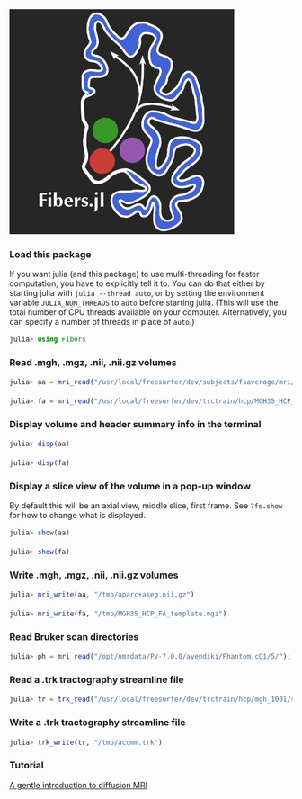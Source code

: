 <img src="docs/fibers-logo-dark.png" width=400>

### Load this package

If you want julia (and this package) to use multi-threading for faster computation, you have to explicitly tell it to. You can do that either by starting julia  with ```julia --thread auto```, or by setting the environment variable ```JULIA_NUM_THREADS``` to ```auto``` before starting julia. (This will use the total number of CPU threads available on your computer. Alternatively, you can specify a number of threads in place of ```auto```.)

```julia
julia> using Fibers
```

### Read .mgh, .mgz, .nii, .nii.gz volumes

```julia
julia> aa = mri_read("/usr/local/freesurfer/dev/subjects/fsaverage/mri/aparc+aseg.mgz");

julia> fa = mri_read("/usr/local/freesurfer/dev/trctrain/hcp/MGH35_HCP_FA_template.nii.gz");
```

### Display volume and header summary info in the terminal

```julia
julia> disp(aa)

julia> disp(fa)
```

### Display a slice view of the volume in a pop-up window

By default this will be an axial view, middle slice, first frame. See ```?fs.show``` for how to change what is displayed.

```julia
julia> show(aa)

julia> show(fa)
```

### Write .mgh, .mgz, .nii, .nii.gz volumes

```julia
julia> mri_write(aa, "/tmp/aparc+aseg.nii.gz")

julia> mri_write(fa, "/tmp/MGH35_HCP_FA_template.mgz")
```

### Read Bruker scan directories

```julia
julia> ph = mri_read("/opt/nmrdata/PV-7.0.0/ayendiki/Phantom.cO1/5/");
```

### Read a .trk tractography streamline file

```julia
julia> tr = trk_read("/usr/local/freesurfer/dev/trctrain/hcp/mgh_1001/syn/acomm.bbr.prep.trk");
```

### Write a .trk tractography streamline file

```julia
julia> trk_write(tr, "/tmp/acomm.trk")
```

### Tutorial

[A gentle introduction to diffusion MRI](https://github.com/freesurfer/FreeSurfer.jl/blob/master/docs/tutorial.ipynb)

